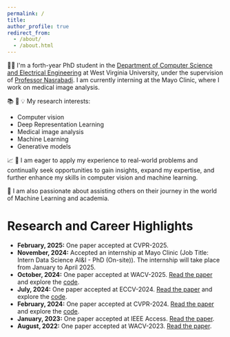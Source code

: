 ```yaml
---
permalink: /
title:
author_profile: true
redirect_from: 
  - /about/
  - /about.html
---
```

👩‍💻 I'm a forth-year PhD student in the [Department of Computer Science and Electrical Engineering](https://lcsee.statler.wvu.edu/) at West Virginia University, under the supervision of [Professor Nasrabadi](https://nassernasrabadi.faculty.wvu.edu/). I am currently interning at the Mayo Clinic, where I work on medical image analysis.

📚 🔬 💡 My research interests:

* Computer vision
* Deep Representation Learning
* Medical image analysis
* Machine Learning
* Generative models


📈 🌱 I am eager to apply my experience to real-world problems and continually seek opportunities to gain insights, expand my expertise, and further enhance my skills in  computer vision and machine learning.

👥 I am also passionate about assisting others on their journey in the world of Machine Learning and academia.

Research and Career Highlights
======
- **February, 2025:**  One paper accepted at CVPR-2025.
- **November, 2024:** Accepted an internship at Mayo Clinic (Job Title: Intern Data Science AI&I - PhD (On-site)). The internship will take place from January to April 2025.
- **October, 2024:** One paper accepted at WACV-2025. [Read the paper](https://arxiv.org/abs/2412.04748) and explore the [code](https://github.com/SaharR1372/DM_Style_matching).
- **July, 2024:** One paper accepted at ECCV-2024. [Read the paper](https://arxiv.org/abs/2407.14972) and explore the [code](https://github.com/msed-Ebrahimi/ARoFace).
- **February, 2024:** One paper accepted at CVPR-2024. [Read the paper](https://arxiv.org/abs/2403.16937) and explore the [code](https://github.com/msed-Ebrahimi/DL2PA_CVPR24).
- **January, 2023:** One paper accepted at IEEE Access. [Read the paper]([https://arxiv.org/abs/2407.14972](https://ieeexplore.ieee.org/document/10034761)).
- **August, 2022:** One paper accepted at WACV-2023.  [Read the paper](https://arxiv.org/abs/2306.04000).




